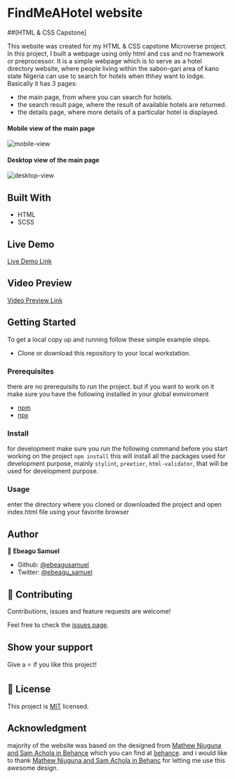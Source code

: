 # FindMeAHotel website

##[HTML & CSS Capstone]

This website was created for my HTML & CSS capstone Microverse project. 
In this project, I built a webpage using only html and css and no framework or preprocessor.
It is a simple webpage which is to serve as a hotel directory website, where people living within the sabon-gari area of kano state Nigeria can use to search for hotels when thhey want to lodge.
Basically it has 3 pages:

- the main page, from where you can search for hotels.
- the search result page, where the result of available hotels are returned.
- the details page, where more details of a particular hotel is displayed.

#### Mobile view of the main page
![mobile-view](https://user-images.githubusercontent.com/57847212/80711110-bfe8b980-8ae7-11ea-98cb-a6e4e0c743fa.PNG)

#### Desktop view of the main page
![desktop-view](https://user-images.githubusercontent.com/57847212/80711285-06d6af00-8ae8-11ea-8b72-911317358576.PNG)



## Built With

- HTML
- SCSS

## Live Demo

[Live Demo Link](https://raw.githack.com/ebeagusamuel/FindMeAHotel/f-FMAS/pages/main.html)

## Video Preview
[Video Preview Link](https://www.loom.com/share/c60a90e022564af2bbba3018353e628a)

## Getting Started

To get a local copy up and running follow these simple example steps.

- Clone or download this repository to your local workstation.

### Prerequisites

there are no prerequisits to run the project. but if you want to work on it make sure you have the following installed in your global evnviroment

- [npm](https://www.npmjs.com/products/teams?utm_source=adwords&utm_medium=ppc&utm_campaign=npmTeams2019Q2&utm_content=site&gclid=Cj0KCQjwyPbzBRDsARIsAFh15JaJyPdeb-Q11Rq-LMaulSWINd6PYdJQ2OkZyE75reyBcpnnmwPrgRoaAv_5EALw_wcB)
- [npx](https://www.npmjs.com/package/npx)

### Install

for development make sure you run the following command before you start working on the project
`npm install`
this will install all the packages used for development purpose, mainly `stylint`, `preetier`, `html-validator`, that will be used for development purpose.

### Usage

enter the directory where you cloned or downloaded the project and open index.html file using your favorite browser

## Author

👤 **Ebeagu Samuel**

- Github: [@ebeagusamuel](https://github.com/ebeagusamuel)
- Twitter: [@ebeagu_samuel](https://twitter.com/ebeagu_samuel)

## 🤝 Contributing

Contributions, issues and feature requests are welcome!

Feel free to check the [issues page](issues/).

## Show your support

Give a ⭐️ if you like this project!

## 📝 License

This project is [MIT](lic.url) licensed.

## Acknowledgment

majority of the website was based on the designed from [Mathew Njuguna and Sam Achola in Behance](https://www.behance.net/gallery/25563385/PatashuleKE)
which you can find at [behance](https://www.behance.net/gallery/25563385/PatashuleKE). and i would like to thank
[Mathew Njuguna and Sam Achola in Behanc](https://www.behance.net/adagio07) for letting me use this awesome design.